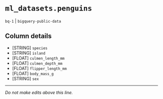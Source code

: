 # `ml_datasets.penguins`
`bq-1` | `bigquery-public-data`

## Column details
* [STRING]    `species`
* [STRING]    `island`
* [FLOAT]     `culmen_length_mm`
* [FLOAT]     `culmen_depth_mm`
* [FLOAT]     `flipper_length_mm`
* [FLOAT]     `body_mass_g`
* [STRING]    `sex`

-------------------------------------------------------------------------------
*Do not make edits above this line.*
